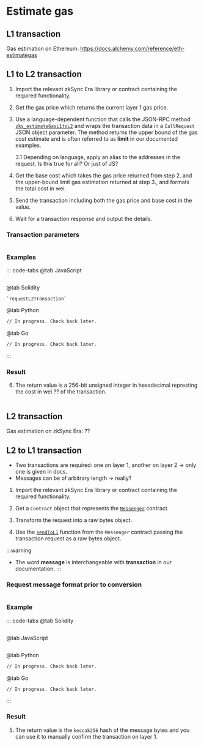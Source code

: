 # Estimate gas


## L1 transaction

Gas estimation on Ethereum: https://docs.alchemy.com/reference/eth-estimategas


## L1 to L2 transaction

1. Import the relevant zkSync Era library or contract containing the required functionality.

2. Get the gas price which returns the current layer 1 gas price.

3. Use a language-dependent function that calls the JSON-RPC method [`zks_estimateGasL1toL2`]() and wraps the transaction data in a `CallRequest` JSON object parameter. The method returns the upper bound of the gas cost estimate and is often referred to as **limit** in our documented examples.

    3.1 Depending on language, apply an alias to the addresses in the request. Is this true for all? Or just of JS?

4. Get the base cost which takes the gas price returned from step 2. and the upper-bound limit gas estimation returned at step 3., and formats the total cost in wei.

5. Send the transaction including both the gas price and base cost in the value.

6. Wait for a transaction response and output the details.

### Transaction parameters

```json

```

### Examples

::: code-tabs
@tab JavaScript
```js

```
@tab Solidity
```solidity
`requestL2Transaction`
```
@tab Python
```sh
// In progress. Check back later.
```
@tab Go
```sh
// In progress. Check back later.
```
:::

### Result

6. The return value is a 256-bit unsigned integer in hexadecimal represting the cost in wei ?? of the transaction.

```json

```


## L2 transaction

Gas estimation on zkSync Era: ??


## L2 to L1 transaction

- Two transactions are required: one on layer 1, another on layer 2 -> only one is given in docs.
- Messages can be of arbitrary length -> really?

1. Import the relevant zkSync Era library or contract containing the required functionality.

2. Get a `Contract` object that represents the [`Messenger`]() contract.

3. Transform the request into a raw bytes object.

4. Use the [`sendToL1`](https://github.com/matter-labs/v2-testnet-contracts/blob/b8449bf9c819098cc8bfee0549ff5094456be51d/l2/system-contracts/interfaces/IL1Messenger.sol#L5) function from the `Messenger` contract passing the transaction request as a raw bytes object.

:::warning
- The word **message** is interchangeable with **transaction** in our documentation.
:::

### Request message format prior to conversion

```json

```

### Example

::: code-tabs
@tab Solidity
```solidity

```
@tab JavaScript
```js

```
@tab Python
```sh
// In progress. Check back later.
```
@tab Go
```sh
// In progress. Check back later.
```
:::

### Result

5. The return value is the `keccak256` hash of the message bytes and you can use it to manually confirm the transaction on layer 1.

```json

```


